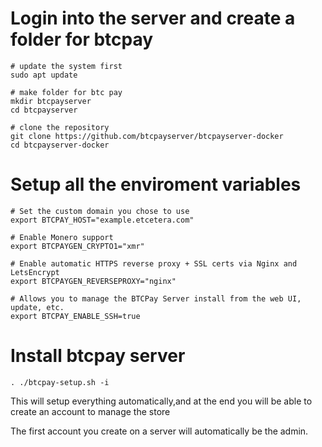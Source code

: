 # Login into the server and create a folder for btcpay
```
# update the system first
sudo apt update

# make folder for btc pay
mkdir btcpayserver
cd btcpayserver

# clone the repository
git clone https://github.com/btcpayserver/btcpayserver-docker
cd btcpayserver-docker
```
# Setup all the enviroment variables
```
# Set the custom domain you chose to use
export BTCPAY_HOST="example.etcetera.com"

# Enable Monero support
export BTCPAYGEN_CRYPTO1="xmr"

# Enable automatic HTTPS reverse proxy + SSL certs via Nginx and LetsEncrypt
export BTCPAYGEN_REVERSEPROXY="nginx"

# Allows you to manage the BTCPay Server install from the web UI, update, etc.
export BTCPAY_ENABLE_SSH=true
```
# Install btcpay server
```
. ./btcpay-setup.sh -i
```
This will setup everything automatically,and at the end you will be able to create an account to manage the store

The first account you create on a server will automatically be the admin.
